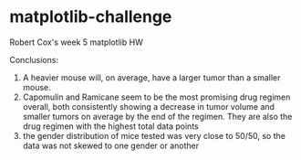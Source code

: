 # matplotlib-challenge
Robert Cox's week 5 matplotlib HW


Conclusions: 
1) A heavier mouse will, on average, have a larger tumor than a smaller mouse.
2) Capomulin and Ramicane seem to be the most promising drug regimen overall, both consistently showing a decrease in tumor volume and smaller tumors on average by the end of the regimen. They are also the drug regimen with the highest total data points
3) the gender distribution of mice tested was very close to 50/50, so the data was not skewed to one gender or another
